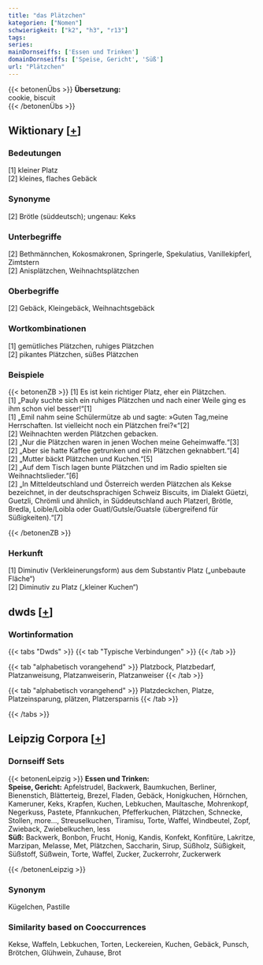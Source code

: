```yaml
---
title: "das Plätzchen"
kategorien: ["Nomen"]
schwierigkeit: ["k2", "h3", "r13"]
tags:
series:
mainDornseiffs: ['Essen und Trinken']
domainDornseiffs: ['Speise, Gericht', 'Süß']
url: "Plätzchen"
---
```


{{< betonenÜbs >}}
**Übersetzung:**  
cookie, biscuit  
{{< /betonenÜbs >}}

## Wiktionary [[+](https://de.wiktionary.org/wiki/Plätzchen)]

### Bedeutungen
[1] kleiner Platz  
[2] kleines, flaches Gebäck  

### Synonyme
[2] Brötle (süddeutsch); ungenau: Keks  

### Unterbegriffe
[2] Bethmännchen, Kokosmakronen, Springerle, Spekulatius, Vanillekipferl, Zimtstern  
[2] Anisplätzchen, Weihnachtsplätzchen  

### Oberbegriffe
[2] Gebäck, Kleingebäck, Weihnachtsgebäck  

### Wortkombinationen
[1] gemütliches Plätzchen, ruhiges Plätzchen  
[2] pikantes Plätzchen, süßes Plätzchen  

### Beispiele
{{< betonenZB >}}
[1] Es ist kein richtiger Platz, eher ein Plätzchen.  
[1] „Pauly suchte sich ein ruhiges Plätzchen und nach einer Weile ging es ihm schon viel besser!“[1]  
[1] „Emil nahm seine Schülermütze ab und sagte: »Guten Tag,meine Herrschaften. Ist vielleicht noch ein Plätzchen frei?«“[2]  
[2] Weihnachten werden Plätzchen gebacken.  
[2] „Nur die Plätzchen waren in jenen Wochen meine Geheimwaffe.“[3]  
[2] „Aber sie hatte Kaffee getrunken und ein Plätzchen geknabbert.“[4]  
[2] „Mutter bäckt Plätzchen und Kuchen.“[5]  
[2] „Auf dem Tisch lagen bunte Plätzchen und im Radio spielten sie Weihnachtslieder.“[6]  
[2] „In Mitteldeutschland und Österreich werden Plätzchen als Kekse bezeichnet, in der deutschsprachigen Schweiz Biscuits, im Dialekt Güetzi, Guetzli, Chrömli und ähnlich, in Süddeutschland auch Platzerl, Brötle, Bredla, Loible/Loibla oder Guatl/Gutsle/Guatsle (übergreifend für Süßigkeiten).“[7]  

{{< /betonenZB >}}
### Herkunft
[1] Diminutiv (Verkleinerungsform) aus dem Substantiv Platz („unbebaute Fläche“)  
[2] Diminutiv zu Platz („kleiner Kuchen“)  



## dwds [[+](https://www.dwds.de/wb/Plätzchen)]

### Wortinformation
{{< tabs "Dwds" >}}
{{< tab "Typische Verbindungen" >}}
{{< /tab >}}

{{< tab "alphabetisch vorangehend" >}}
Platzbock, Platzbedarf, Platzanweisung, Platzanweiserin, Platzanweiser
{{< /tab >}}

{{< tab "alphabetisch vorangehend" >}}
Platzdeckchen, Platze, Platzeinsparung, plätzen, Platzersparnis
{{< /tab >}}

{{< /tabs >}}

## Leipzig Corpora [[+](https://corpora.uni-leipzig.de/en/res?word=Plätzchen&corpusId=deu_newscrawl-public_2018)]

### Dornseiff Sets
{{< betonenLeipzig >}}
**Essen und Trinken:**  
**Speise, Gericht:** Apfelstrudel, Backwerk, Baumkuchen, Berliner, Bienenstich, Blätterteig, Brezel, Fladen, Gebäck, Honigkuchen, Hörnchen, Kameruner, Keks, Krapfen, Kuchen, Lebkuchen, Maultasche, Mohrenkopf, Negerkuss, Pastete, Pfannkuchen, Pfefferkuchen, Plätzchen, Schnecke, Stollen, more..., Streuselkuchen, Tiramisu, Torte, Waffel, Windbeutel, Zopf, Zwieback, Zwiebelkuchen, less  
**Süß:** Backwerk, Bonbon, Frucht, Honig, Kandis, Konfekt, Konfitüre, Lakritze, Marzipan, Melasse, Met, Plätzchen, Saccharin, Sirup, Süßholz, Süßigkeit, Süßstoff, Süßwein, Torte, Waffel, Zucker, Zuckerrohr, Zuckerwerk  

{{< /betonenLeipzig >}}

### Synonym
Kügelchen, Pastille


### Similarity based on Cooccurrences
Kekse, Waffeln, Lebkuchen, Torten, Leckereien, Kuchen, Gebäck, Punsch, Brötchen, Glühwein, Zuhause, Brot

